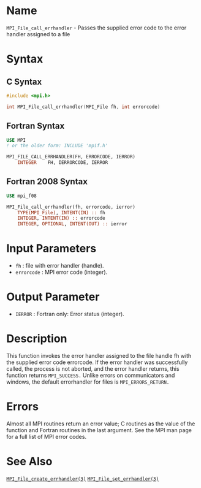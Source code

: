 # Name

`MPI_File_call_errhandler` - Passes the supplied error code to the
error handler assigned to a file

# Syntax

## C Syntax

```c
#include <mpi.h>

int MPI_File_call_errhandler(MPI_File fh, int errorcode)
```

## Fortran Syntax

```fortran
USE MPI
! or the older form: INCLUDE 'mpif.h'

MPI_FILE_CALL_ERRHANDLER(FH, ERRORCODE, IERROR)
    INTEGER    FH, IERRORCODE, IERROR
```

## Fortran 2008 Syntax

```fortran
USE mpi_f08

MPI_File_call_errhandler(fh, errorcode, ierror)
    TYPE(MPI_File), INTENT(IN) :: fh
    INTEGER, INTENT(IN) :: errorcode
    INTEGER, OPTIONAL, INTENT(OUT) :: ierror
```


# Input Parameters

* `fh` : file with error handler (handle).
* `errorcode` : MPI error code (integer).

# Output Parameter

* `IERROR` : Fortran only: Error status (integer).

# Description

This function invokes the error handler assigned to the file handle fh
with the supplied error code errorcode. If the error handler was
successfully called, the process is not aborted, and the error handler
returns, this function returns `MPI_SUCCESS.`
Unlike errors on communicators and windows, the default errorhandler for
files is `MPI_ERRORS_RETURN.`

# Errors

Almost all MPI routines return an error value; C routines as the value
of the function and Fortran routines in the last argument.
See the MPI man page for a full list of MPI error codes.

# See Also

[`MPI_File_create_errhandler(3)`](./?file=MPI_File_create_errhandler.md)
[`MPI_File_set_errhandler(3)`](./?file=MPI_File_set_errhandler.md)
